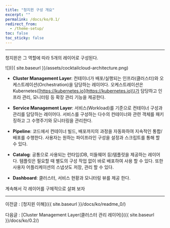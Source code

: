 ```yaml
---
title: "청지윈 구성 개요"
excerpt: ""
permalink: /docs/ko/0.1/
redirect_from:
  - /theme-setup/
toc: false
toc_sticky: false
---
```


---
청지윈은 그 역할에 따라 5개의 레이어로 구성된다.

![]({{ site.baseurl }}/assets/cocktailcloud-architecture.png)

* **Cluster Management Layer**: 컨테이너가 배포/실행되는 인프라\(클러스터\)와 오케스트레이션\(Orchestration\)을 담당하는 레이어다. 오케스트레이션은 Kubernetes\([https://kubernetes.io](https://kubernetes.io)\)가 담당하고 인프라 관리, 모니터링 등 확장 관리 기능을 제공한다.

* **Service Management Layer**: 서비스\(Workload\)를 기준으로 컨테이너 구성과 관리를 담당하는 레이어다. 서비스를 구성하는 다수의 컨테이너와 관련 객체를 패키징하고 그 수명주기와 모니터링을 관리한다.

* **Pipeline**: 코드에서 컨테이너 빌드, 배포까지의 과정을 자동화하여 지속적인 통합/배포를 수행한다. 사용자는 원하는 파이프라인 구성을 설정과 스크립트를 통해 할 수 있다.

* **Catalog**: 공통으로 사용되는 런타임\(DB, 미들웨어 등\)템플릿을 제공하는 레이어다. 템플릿은 필요할 때 별도의 구성 작업 없이 바로 배포하여 사용 할 수 있다. 또한 사용자 어플리케이션의 스냅샷도 저장, 관리 할 수 있다.

* **Dashboard**: 클러스터, 서비스 현황과 모니터링 뷰를 제공 한다.

계속해서 각 레이어를 구체적으로 살펴 보자

---

이전글 : [청지윈 이해]({{ site.baseurl }}/docs/ko/readme_0/)

다음글 : [Cluster Management Layer\(클러스터 관리 레이어\)]({{ site.baseurl }}/docs/ko/0.2/)
